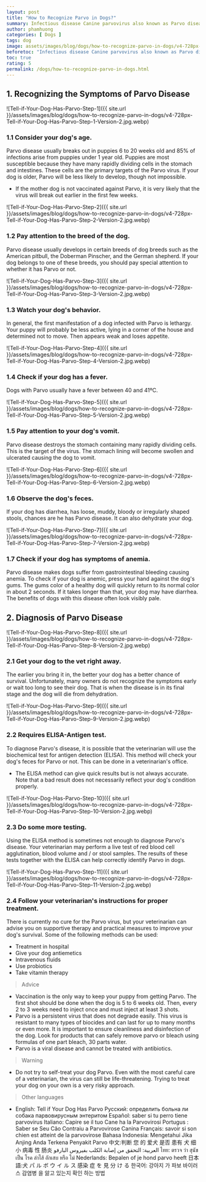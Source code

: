 ```yaml
---
layout: post
title: "How to Recognize Parvo in Dogs?"
summary: Infectious disease Canine parvovirus also known as Parvo disease is an inflammatory bowel disease - the stomach is highly contagious and causes a great death rate. This virus usually breaks out in puppies. Longtime dog owners and breeders often feel confused to suspect that one of their dogs has Parvo's disease. They know how quickly and dangerously things can go wrong. If your dog has Parvo, see your veterinarian right away to increase the odds of survival. However, do not be confused as symptoms of Parvo are very similar to those of dogs such as Corona virus infection, bacterial hemorrhagic enteritis, coccidiosis and destructive hookworm.
author: phamhuong
categories: [ Dogs ]
tags: dog
image: assets/images/blog/dogs/how-to-recognize-parvo-in-dogs/v4-728px-Tell-if-Your-Dog-Has-Parvo-Step-1-Version-2.jpg.webp
beforetoc: "Infectious disease Canine parvovirus also known as Parvo disease is an inflammatory bowel disease - the stomach is highly contagious and causes a great death rate. This virus usually breaks out in puppies. Longtime dog owners and breeders often feel confused to suspect that one of their dogs has Parvo's disease. They know how quickly and dangerously things can go wrong. If your dog has Parvo, see your veterinarian right away to increase the odds of survival. However, do not be confused as symptoms of Parvo are very similar to those of dogs such as Corona virus infection, bacterial hemorrhagic enteritis, coccidiosis and destructive hookworm."
toc: true
rating: 5
permalink: /dogs/how-to-recognize-parvo-in-dogs.html
---
```



## 1. Recognizing the Symptoms of Parvo Disease

![Tell-if-Your-Dog-Has-Parvo-Step-1]({{ site.url }}/assets/images/blog/dogs/how-to-recognize-parvo-in-dogs/v4-728px-Tell-if-Your-Dog-Has-Parvo-Step-1-Version-2.jpg.webp)

### 1.1 Consider your dog's age. 

Parvo disease usually breaks out in puppies 6 to 20 weeks old and 85% of infections arise from puppies under 1 year old. Puppies are most susceptible because they have many rapidly dividing cells in the stomach and intestines. These cells are the primary targets of the Parvo virus. If your dog is older, Parvo will be less likely to develop, though not impossible.
- If the mother dog is not vaccinated against Parvo, it is very likely that the virus will break out earlier in the first few weeks.

![Tell-if-Your-Dog-Has-Parvo-Step-2]({{ site.url }}/assets/images/blog/dogs/how-to-recognize-parvo-in-dogs/v4-728px-Tell-if-Your-Dog-Has-Parvo-Step-2-Version-2.jpg.webp)

### 1.2 Pay attention to the breed of the dog. 

Parvo disease usually develops in certain breeds of dog breeds such as the American pitbull, the Doberman Pinscher, and the German shepherd. If your dog belongs to one of these breeds, you should pay special attention to whether it has Parvo or not.

![Tell-if-Your-Dog-Has-Parvo-Step-3]({{ site.url }}/assets/images/blog/dogs/how-to-recognize-parvo-in-dogs/v4-728px-Tell-if-Your-Dog-Has-Parvo-Step-3-Version-2.jpg.webp)

### 1.3 Watch your dog's behavior. 

In general, the first manifestation of a dog infected with Parvo is lethargy. Your puppy will probably be less active, lying in a corner of the house and determined not to move. Then appears weak and loses appetite.

![Tell-if-Your-Dog-Has-Parvo-Step-4]({{ site.url }}/assets/images/blog/dogs/how-to-recognize-parvo-in-dogs/v4-728px-Tell-if-Your-Dog-Has-Parvo-Step-4-Version-2.jpg.webp)

### 1.4 Check if your dog has a fever. 

Dogs with Parvo usually have a fever between 40 and 41ºC.

![Tell-if-Your-Dog-Has-Parvo-Step-5]({{ site.url }}/assets/images/blog/dogs/how-to-recognize-parvo-in-dogs/v4-728px-Tell-if-Your-Dog-Has-Parvo-Step-5-Version-2.jpg.webp)

### 1.5 Pay attention to your dog's vomit. 

Parvo disease destroys the stomach containing many rapidly dividing cells. This is the target of the virus. The stomach lining will become swollen and ulcerated causing the dog to vomit.

![Tell-if-Your-Dog-Has-Parvo-Step-6]({{ site.url }}/assets/images/blog/dogs/how-to-recognize-parvo-in-dogs/v4-728px-Tell-if-Your-Dog-Has-Parvo-Step-6-Version-2.jpg.webp)

### 1.6 Observe the dog's feces. 

If your dog has diarrhea, has loose, muddy, bloody or irregularly shaped stools, chances are he has Parvo disease. It can also dehydrate your dog.

![Tell-if-Your-Dog-Has-Parvo-Step-7]({{ site.url }}/assets/images/blog/dogs/how-to-recognize-parvo-in-dogs/v4-728px-Tell-if-Your-Dog-Has-Parvo-Step-7-Version-2.jpg.webp)

### 1.7 Check if your dog has symptoms of anemia. 

Parvo disease makes dogs suffer from gastrointestinal bleeding causing anemia. To check if your dog is anemic, press your hand against the dog's gums. The gums color of a healthy dog ​​will quickly return to its normal color in about 2 seconds. If it takes longer than that, your dog may have diarrhea. The benefits of dogs with this disease often look visibly pale.

## 2. Diagnosis of Parvo Disease

![Tell-if-Your-Dog-Has-Parvo-Step-8]({{ site.url }}/assets/images/blog/dogs/how-to-recognize-parvo-in-dogs/v4-728px-Tell-if-Your-Dog-Has-Parvo-Step-8-Version-2.jpg.webp)

### 2.1 Get your dog to the vet right away. 

The earlier you bring it in, the better your dog has a better chance of survival. Unfortunately, many owners do not recognize the symptoms early or wait too long to see their dog. That is when the disease is in its final stage and the dog will die from dehydration.

![Tell-if-Your-Dog-Has-Parvo-Step-9]({{ site.url }}/assets/images/blog/dogs/how-to-recognize-parvo-in-dogs/v4-728px-Tell-if-Your-Dog-Has-Parvo-Step-9-Version-2.jpg.webp)

### 2.2 Requires ELISA-Antigen test. 

To diagnose Parvo's disease, it is possible that the veterinarian will use the biochemical test for antigen detection (ELISA). This method will check your dog's feces for Parvo or not. This can be done in a veterinarian's office.
- The ELISA method can give quick results but is not always accurate. Note that a bad result does not necessarily reflect your dog's condition properly.

![Tell-if-Your-Dog-Has-Parvo-Step-10]({{ site.url }}/assets/images/blog/dogs/how-to-recognize-parvo-in-dogs/v4-728px-Tell-if-Your-Dog-Has-Parvo-Step-10-Version-2.jpg.webp)

### 2.3 Do some more testing. 

Using the ELISA method is sometimes not enough to diagnose Parvo's disease. Your veterinarian may perform a live test of red blood cell agglutination, blood volume and / or stool samples. The results of these tests together with the ELISA can help correctly identify Parvo in dogs.

![Tell-if-Your-Dog-Has-Parvo-Step-11]({{ site.url }}/assets/images/blog/dogs/how-to-recognize-parvo-in-dogs/v4-728px-Tell-if-Your-Dog-Has-Parvo-Step-11-Version-2.jpg.webp)

### 2.4 Follow your veterinarian's instructions for proper treatment. 

There is currently no cure for the Parvo virus, but your veterinarian can advise you on supportive therapy and practical measures to improve your dog's survival. Some of the following methods can be used:
- Treatment in hospital
- Give your dog antiemetics
- Intravenous fluids
- Use probiotics
- Take vitamin therapy

> Advice
- Vaccination is the only way to keep your puppy from getting Parvo. The first shot should be done when the dog is 5 to 6 weeks old. Then, every 2 to 3 weeks need to inject once and must inject at least 3 shots.
- Parvo is a persistent virus that does not degrade easily. This virus is resistant to many types of biocides and can last for up to many months or even more. It is important to ensure cleanliness and disinfection of the dog. Look for products that can safely remove parvo or bleach using formulas of one part bleach, 30 parts water.
- Parvo is a viral disease and cannot be treated with antibiotics.

> Warning
- Do not try to self-treat your dog Parvo. Even with the most careful care of a veterinarian, the virus can still be life-threatening. Trying to treat your dog on your own is a very risky approach.

> Other languages
- English: Tell if Your Dog Has Parvo Русский: определить больна ли собака парвовирусным энтеритом Español: saber si tu perro tiene parvovirus Italiano: Capire se il tuo Cane ha la Parvovirosi Portugus : Saber se Seu Cão Contraiu a Parvovirose Canina Français: savoir si son chien est atteint de la parvovirose Bahasa Indonesia: Mengetahui Jika Anjing Anda Terkena Penyakit Parvo 中文:判断 您 的 爱犬 是否 患有 犬 细小 病毒 性 肠炎 العربية: التحقق من إصابة الكلب بفيروس البارفو ไทย: ตรวจ ว่า สุนัข เป็น โรค ลำไส้ อักเสบ หรือ ไม่ Nederlands: Bepalen of je hond parvo heeft 日本語:犬 パ ル ボ ウ イ ル ス 感染 症 を 見 分 け る 한국어: 강아지 가 파보 바이러스 감염병 을 앓고 있는지 확인 하는 방법
